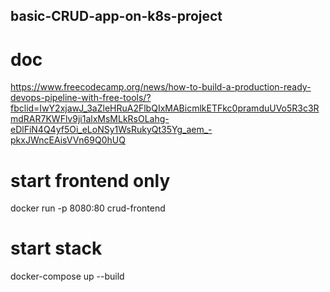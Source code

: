## basic-CRUD-app-on-k8s-project

# doc
https://www.freecodecamp.org/news/how-to-build-a-production-ready-devops-pipeline-with-free-tools/?fbclid=IwY2xjawJ_3aZleHRuA2FlbQIxMABicmlkETFkc0pramduUVo5R3c3RmdRAR7KWFlv9ji1alxMsMLkRsOLahg-eDlFiN4Q4yf5Oi_eLoNSy1WsRukyQt35Yg_aem_-pkxJWncEAisVVn69Q0hUQ

# start frontend only
docker run -p 8080:80 crud-frontend

# start stack
docker-compose up --build
